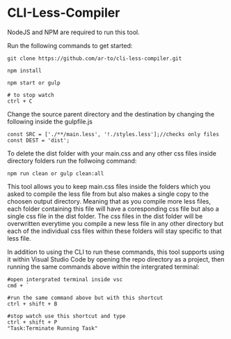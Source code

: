 # CLI-Less-Compiler

NodeJS and NPM are required to run this tool. 

Run the following commands to get started:

```
git clone https://github.com/ar-to/cli-less-compiler.git

npm install

npm start or gulp

# to stop watch
ctrl + C

```

Change the source parent directory and the destination by changing the following inside the gulpfile.js

```
const SRC = ['./**/main.less', '!./styles.less'];//checks only files
const DEST = 'dist';

```

To delete the dist folder with your main.css and any other css files inside directory folders run the follwoing command:

```
npm run clean or gulp clean:all
```

This tool allows you to keep main.css files inside the folders which you asked to compile the less file from but also makes a single copy to the choosen output directory. Meaning that as you compile more less files, each folder containing this file will have a coresponding css file but also a single css file in the dist folder. The css files in the dist folder will be overwritten everytime you compile a new less file in any other directory but each of the individual css files within these folders will stay specific to that less file.

In addition to using the CLI to run these commands, this tool supports using it within Visual Studio Code by opening the repo directory as a project, then running the same commands above within the intergrated terminal:

```
#open intergrated terminal inside vsc
cmd + `

#run the same command above but with this shortcut
ctrl + shift + B

#stop watch use this shortcut and type 
ctrl + shift + P
"Task:Terminate Running Task"

```